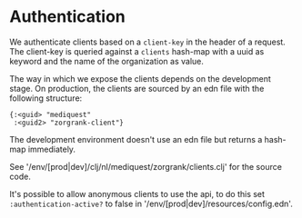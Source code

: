 # Authentication

We authenticate clients based on a `client-key` in the header
of a request. The client-key is queried against a `clients` hash-map
with a uuid as keyword and the name of the organization as value.

The way in which we expose the clients depends on the development
stage. On production, the clients are sourced by an edn file with the
following structure:

    {:<guid> "mediquest"
     :<guid2> "zorgrank-client"}

The development environment doesn't use an edn file but returns a
hash-map immediately.

See '/env/[prod|dev]/clj/nl/mediquest/zorgrank/clients.clj' for
the source code.

It's possible to allow anonymous clients to use the api, to do this
set `:authentication-active?` to false in
'/env/[prod|dev]/resources/config.edn'.
